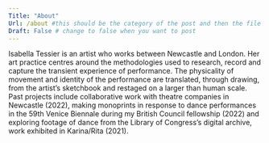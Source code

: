 ```yaml
---
Title: "About"
Url: /about #this should be the category of the post and then the file name e.g. /print/printfilename
Draft: False # change to false when you want to post
---
```

Isabella Tessier is an artist who works between Newcastle and London. Her art practice centres around the methodologies used to research, record and capture the transient experience of performance. The physicality of movement and identity of the performance are translated, through drawing, from the artist’s sketchbook and restaged on a larger than human scale. Past projects include collaborative work with theatre companies in Newcastle (2022), making monoprints in response to dance performances in the 59th Venice Biennale during my British Council fellowship (2022) and exploring footage of dance from the Library of Congress’s digital archive, work exhibited in Karina/Rita (2021).  


